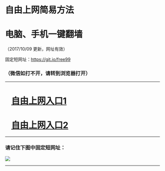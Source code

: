 ﻿# 自由上网简易方法

# 电脑、手机一键翻墙

（2017/10/09 更新，网址有效）

固定短网址：https://git.io/free99

### （微信如打不开，请转到浏览器打开）


***





# &nbsp;&nbsp; <a href="http://ft2430922483.fwq-tz-1001.info/fwqtz01.html?t=10090016617 " target="_blank">自由上网入口1</a>
# &nbsp;&nbsp; <a href="http://ft3116426103.fwq-tz-1002.info/fwqtz02.html?t=100900131181 " target="_blank">自由上网入口2</a>
***

### 请记住下图中固定短网址：

<img src="https://s3-us-west-2.amazonaws.com/fwq-1001/yjfq-20170905okok.png" /> 


***

